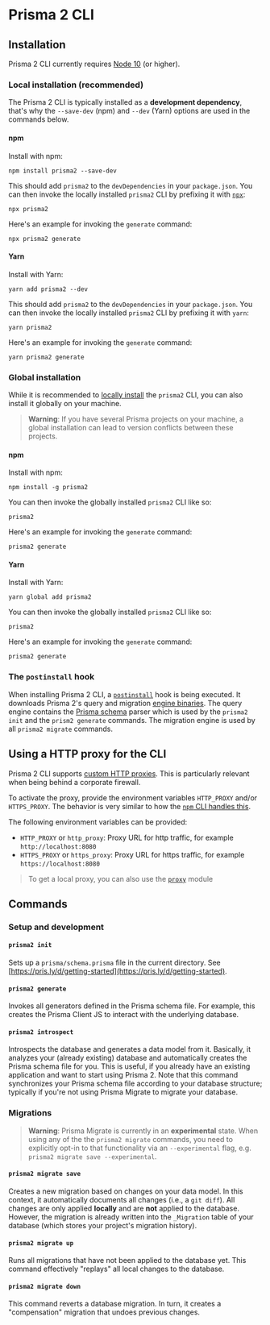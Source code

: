 # Prisma 2 CLI

## Installation

Prisma 2 CLI currently requires [Node 10](https://nodejs.org/en/download/releases/) (or higher).

### Local installation (recommended)

The Prisma 2 CLI is typically installed as a **development dependency**, that's why the `--save-dev` (npm) and `--dev` (Yarn) options are used in the commands below.

#### npm

Install with npm:

```
npm install prisma2 --save-dev
```

This should add `prisma2` to the `devDependencies` in your `package.json`. You can then invoke the locally installed `prisma2` CLI by prefixing it with [`npx`](https://github.com/npm/npx#readme):

```
npx prisma2
```

Here's an example for invoking the `generate` command:

```
npx prisma2 generate
```


#### Yarn

Install with Yarn:

```
yarn add prisma2 --dev
```

This should add `prisma2` to the `devDependencies` in your `package.json`. You can then invoke the locally installed `prisma2` CLI by prefixing it with `yarn`:

```
yarn prisma2
```

Here's an example for invoking the `generate` command:

```
yarn prisma2 generate
```

### Global installation

While it is recommended to [locally install](#local-installation-recommended) the `prisma2` CLI, you can also install it globally on your machine. 

> **Warning**: If you have several Prisma projects on your machine, a global installation can lead to version conflicts between these projects.

#### npm

Install with npm:

```
npm install -g prisma2
```

You can then invoke the globally installed `prisma2` CLI like so:

```
prisma2
```

Here's an example for invoking the `generate` command:

```
prisma2 generate
```


#### Yarn

Install with Yarn:

```
yarn global add prisma2
```

You can then invoke the globally installed `prisma2` CLI like so:

```
prisma2
```

Here's an example for invoking the `generate` command:

```
prisma2 generate
```

### The `postinstall` hook

When installing Prisma 2 CLI, a [`postinstall`](https://github.com/prisma/prisma2/blob/master/cli/sdk/package.json#L13) hook is being executed. It downloads Prisma 2's query and migration [engine binaries](https://github.com/prisma/prisma-engine). The query engine contains the [Prisma schema](./prisma-schema-file.md) parser which is used by the `prisma2 init` and the `prism2 generate` commands. The migration engine is used by all `prisma2 migrate` commands.

## Using a HTTP proxy for the CLI

Prisma 2 CLI supports [custom HTTP proxies](https://github.com/prisma/prisma2/issues/506). This is particularly relevant when being behind a corporate firewall.

To activate the proxy, provide the environment variables `HTTP_PROXY` and/or `HTTPS_PROXY`. The behavior is very similar to how the [`npm` CLI handles this](https://docs.npmjs.com/misc/config#https-proxy).

The following environment variables can be provided:

- `HTTP_PROXY` or `http_proxy`: Proxy URL for http traffic, for example `http://localhost:8080`
- `HTTPS_PROXY` or `https_proxy`: Proxy URL for https traffic, for example `https://localhost:8080`

> To get a local proxy, you can also use the [`proxy`](https://www.npmjs.com/package/proxy) module

## Commands

### Setup and development

#### `prisma2 init`

Sets up a `prisma/schema.prisma` file in the current directory. See [https://pris.ly/d/getting-started](https://pris.ly/d/getting-started).

#### `prisma2 generate`

Invokes all generators defined in the Prisma schema file. For example, this creates the Prisma Client JS to interact with the underlying database.

#### `prisma2 introspect`

Introspects the database and generates a data model from it. Basically, it analyzes your (already existing) database and automatically creates the Prisma schema file for you. This is useful, if you already have an existing application and want to start using Prisma 2. Note that this command synchronizes your Prisma schema file according to your database structure; typically if you're not using Prisma Migrate to migrate your database.

### Migrations

> **Warning**: Prisma Migrate is currently in an **experimental** state. When using any of the the `prisma2 migrate` commands, you need to explicitly opt-in to that functionality via an `--experimental` flag, e.g. `prisma2 migrate save --experimental`.

#### `prisma2 migrate save`

Creates a new migration based on changes on your data model. In this context, it automatically documents all changes (i.e., a `git diff`). All changes are only applied **locally** and are **not** applied to the database. However, the migration is already written into the `_Migration` table of your database (which stores your project's migration history).

#### `prisma2 migrate up`

Runs all migrations that have not been applied to the database yet. This command effectively "replays" all local changes to the database.

#### `prisma2 migrate down`

This command reverts a database migration. In turn, it creates a "compensation" migration that undoes previous changes.

